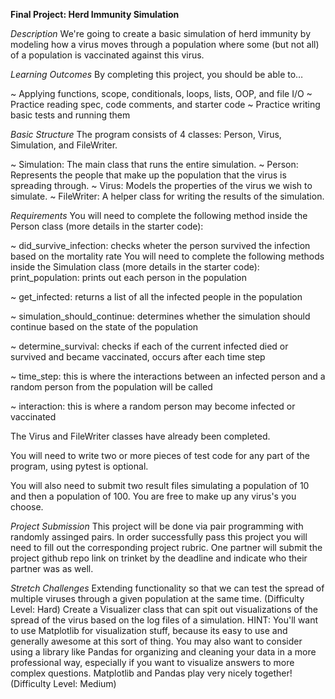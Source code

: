 **Final Project: Herd Immunity Simulation**

*Description*
We're going to create a basic simulation of herd immunity by modeling how a virus moves through a population where some (but not all) of a population is vaccinated against this virus.

*Learning Outcomes*
By completing this project, you should be able to…

~ Applying functions, scope, conditionals, loops, lists, OOP, and file I/O
~ Practice reading spec, code comments, and starter code
~ Practice writing basic tests and running them

*Basic Structure*
The program consists of 4 classes: Person, Virus, Simulation, and FileWriter.

~ Simulation: The main class that runs the entire simulation.
~ Person: Represents the people that make up the population that the virus is spreading through.
~ Virus: Models the properties of the virus we wish to simulate.
~ FileWriter: A helper class for writing the results of the simulation.

*Requirements*
You will need to complete the following method inside the Person class (more details in the starter code):

~ did_survive_infection: checks wheter the person survived the infection based on the mortality rate
You will need to complete the following methods inside the Simulation class (more details in the starter code):
print_population: prints out each person in the population

~ get_infected: returns a list of all the infected people in the population

~ simulation_should_continue: determines whether the simulation should continue based on the state of the population

~ determine_survival: checks if each of the current infected died or survived and became vaccinated, occurs after each time step

~ time_step: this is where the interactions between an infected person and a random person from the population will be called

~ interaction: this is where a random person may become infected or vaccinated

The Virus and FileWriter classes have already been completed.

You will need to write two or more pieces of test code for any part of the program, using pytest is optional.

You will also need to submit two result files simulating a population of 10 and then a population of 100. You are free to make up any virus's you choose.

*Project Submission*
This project will be done via pair programming with randomly assinged pairs. In order successfully pass this project you will need to fill out the corresponding project rubric. One partner will submit the project github repo link on trinket by the deadline and indicate who their partner was as well.

*Stretch Challenges*
Extending functionality so that we can test the spread of multiple viruses through a given population at the same time. (Difficulty Level: Hard)
Create a Visualizer class that can spit out visualizations of the spread of the virus based on the log files of a simulation. HINT: You'll want to use Matplotlib for visualization stuff, because its easy to use and generally awesome at this sort of thing. You may also want to consider using a library like Pandas for organizing and cleaning your data in a more professional way, especially if you want to visualize answers to more complex questions. Matplotlib and Pandas play very nicely together! (Difficulty Level: Medium)
